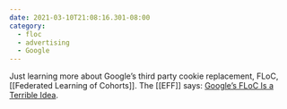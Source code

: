 ```yaml
---
date: 2021-03-10T21:08:16.301-08:00
category:
  - floc
  - advertising
  - Google
---
```

Just learning more about Google’s third party cookie replacement, FLoC, [[Federated Learning of Cohorts]]. The [[EFF]] says: [Google’s FLoC Is a Terrible Idea](https://www.eff.org/deeplinks/2021/03/googles-floc-terrible-idea).
